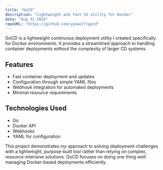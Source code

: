 ```yaml
---
title: "GoCD"
description: "Lightweight and fast CD utility for Docker"
date: "Aug 31 2024"
repoURL: "https://github.com/yyewolf/gocd"
---
```


GoCD is a lightweight continuous deployment utility I created specifically for Docker environments. It provides a streamlined approach to handling container deployments without the complexity of larger CD systems.

## Features

- Fast container deployment and updates
- Configuration through simple YAML files
- Webhook integration for automated deployments
- Minimal resource requirements

## Technologies Used

- Go
- Docker API
- Webhooks
- YAML for configuration

This project demonstrates my approach to solving deployment challenges with a lightweight, purpose-built tool rather than relying on complex, resource-intensive solutions. GoCD focuses on doing one thing well: managing Docker-based deployments efficiently.
